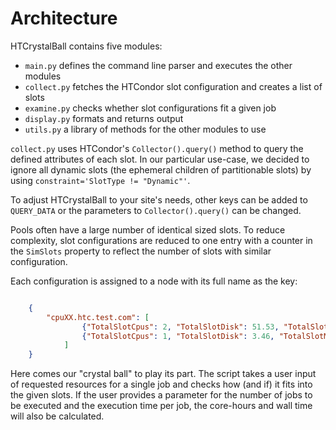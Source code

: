 # Architecture

HTCrystalBall contains five modules:
* `main.py` defines the command line parser and executes the other modules
* `collect.py` fetches the HTCondor slot configuration and creates a list of slots
* `examine.py` checks whether slot configurations fit a given job
* `display.py` formats and returns output
* `utils.py` a library of methods for the other modules to use

`collect.py` uses HTCondor's `Collector().query()` method to query the defined
attributes of each slot. In our particular use-case, we decided to ignore all
dynamic slots (the ephemeral children of partitionable slots) by using
`constraint='SlotType != "Dynamic"'`.

To adjust HTCrystalBall to your site's needs, other keys can be added to
`QUERY_DATA` or the parameters to `Collector().query()` can be changed.

Pools often have a large number of identical sized slots. To reduce complexity,
slot configurations are reduced to one entry with a counter in the `SimSlots`
property to reflect the number of slots with similar configuration.

Each configuration is assigned to a node with its full name as the key:

```json

    {
        "cpuXX.htc.test.com": [
                {"TotalSlotCpus": 2, "TotalSlotDisk": 51.53, "TotalSlotMemory": 30.0, "TotalSlotGPUs": 0, "SlotType": "partitionable", "SimSlots": 11},
                {"TotalSlotCpus": 1, "TotalSlotDisk": 3.46, "TotalSlotMemory": 5.88, "TotalSlotGPUs": 0, "SlotType": "static", "SimSlots": 11}
            ]
    }
```

Here comes our "crystal ball" to play its part. The script takes a user input of
requested resources for a single job and checks how (and if) it fits into the
given slots. If the user provides a parameter for the number of jobs to be
executed and the execution time per job, the core-hours and wall time will also
be calculated.
